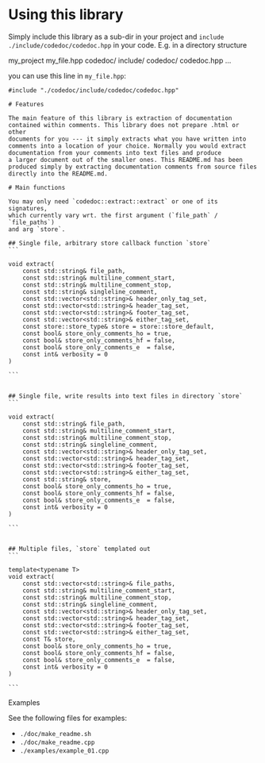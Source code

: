 <!-- generated by make_readme.sh; do not edit manually -->

# Using this library

Simply include this library as a sub-dir in your project and `include`
`./include/codedoc/codedoc.hpp` in your code. E.g. in a directory structure

my_project
    my_file.hpp
    codedoc/
        include/
            codedoc/
                codedoc.hpp
                ...

you can use this line in `my_file.hpp`:

```
#include "./codedoc/include/codedoc/codedoc.hpp"
```

    # Features

    The main feature of this library is extraction of documentation
    contained within comments. This library does not prepare .html or other
    documents for you --- it simply extracts what you have written into
    comments into a location of your choice. Normally you would extract
    documentation from your comments into text files and produce
    a larger document out of the smaller ones. This README.md has been
    produced simply by extracting documentation comments from source files
    directly into the README.md.

    # Main functions

    You may only need `codedoc::extract::extract` or one of its signatures,
    which currently vary wrt. the first argument (`file_path` / `file_paths`)
    and arg `store`.

    ## Single file, arbitrary store callback function `store`
    ```

    void extract(
        const std::string& file_path,
        const std::string& multiline_comment_start,
        const std::string& multiline_comment_stop,
        const std::string& singleline_comment,
        const std::vector<std::string>& header_only_tag_set,
        const std::vector<std::string>& header_tag_set,
        const std::vector<std::string>& footer_tag_set,
        const std::vector<std::string>& either_tag_set,
        const store::store_type& store = store::store_default,
        const bool& store_only_comments_ho = true,
        const bool& store_only_comments_hf = false,
        const bool& store_only_comments_e  = false,
        const int& verbosity = 0
    )

    ```


    ## Single file, write results into text files in directory `store`
    ```

    void extract(
        const std::string& file_path,
        const std::string& multiline_comment_start,
        const std::string& multiline_comment_stop,
        const std::string& singleline_comment,
        const std::vector<std::string>& header_only_tag_set,
        const std::vector<std::string>& header_tag_set,
        const std::vector<std::string>& footer_tag_set,
        const std::vector<std::string>& either_tag_set,
        const std::string& store,
        const bool& store_only_comments_ho = true,
        const bool& store_only_comments_hf = false,
        const bool& store_only_comments_e  = false,
        const int& verbosity = 0
    )

    ```
    

    ## Multiple files, `store` templated out
    ```

    template<typename T>
    void extract(
        const std::vector<std::string>& file_paths,
        const std::string& multiline_comment_start,
        const std::string& multiline_comment_stop,
        const std::string& singleline_comment,
        const std::vector<std::string>& header_only_tag_set,
        const std::vector<std::string>& header_tag_set,
        const std::vector<std::string>& footer_tag_set,
        const std::vector<std::string>& either_tag_set,
        const T& store,
        const bool& store_only_comments_ho = true,
        const bool& store_only_comments_hf = false,
        const bool& store_only_comments_e  = false,
        const int& verbosity = 0
    )    

    ```
    
Examples

See the following files for examples:

- `./doc/make_readme.sh`
- `./doc/make_readme.cpp`
- `./examples/example_01.cpp`
